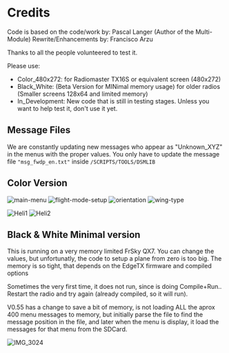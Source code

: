 # Credits
Code is based on the code/work by: Pascal Langer (Author of the Multi-Module) 
Rewrite/Enhancements by: Francisco Arzu

Thanks to all the people volunteered to test it.

Please use:
- Color_480x272:  for Radiomaster TX16S or equivalent screen (480x272)
- Black_White:    (Beta Version for MINimal memory usage) for older radios (Smaller screens 128x64 and limited memory)
- In_Development: New code that is still in testing stages. Unless you want to help test it, don't use it yet.

## Message Files
We are constantly updating new messages who appear as "Unknown_XYZ" in the menus with the proper values.
You only have to update the message file `"msg_fwdp_en.txt"` inside `/SCRIPTS/TOOLS/DSMLIB` 

## Color Version
![main-menu](https://user-images.githubusercontent.com/32604366/230751340-dd118f36-1884-405b-b12b-81cba16c7321.png)
![flight-mode-setup](https://user-images.githubusercontent.com/32604366/230751281-0c71ff4a-179f-41fd-9290-302a6e0fe821.png)
![orientation](https://user-images.githubusercontent.com/32604366/230751350-59070e75-afa3-439b-8902-bc7b3b901084.png)
![wing-type](https://user-images.githubusercontent.com/32604366/230751370-b4e4355f-a3d2-4c44-aa1a-57861f1ff3da.png)

![Heli1](https://github.com/frankiearzu/DSMTools/assets/32604366/acd64fa1-e926-4e9d-85ad-560f43659c88)
![Heli2](https://github.com/frankiearzu/DSMTools/assets/32604366/b36b8be4-8e09-4265-871e-e4bdae12ffda)

## Black & White Minimal version
This is running on a very memory limited FrSky QX7.  You can change the values, but unfortunatly, the code to setup a plane from zero is too big.
The memory is so tight, that depends on the EdgeTX firmware and compiled options

Sometimes the very first time, it does not run, since is doing Compile+Run..  Restart the radio and try again (already compiled, so it will run). 

V0.55 has a change to save a bit of  memory, is not loading ALL the aprox 400 menu messages to memory, but initially parse the file to find the message position in the file, and later when the menu is display, it load the messages for that menu from the SDCard. 


![IMG_3024](https://user-images.githubusercontent.com/32604366/230123260-614f4e5e-9546-4439-9196-db885894083f.jpg)
